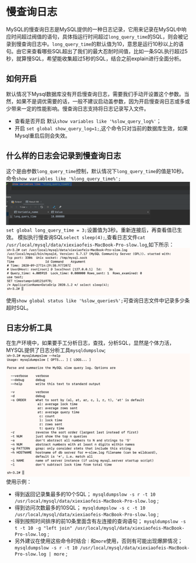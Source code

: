 # 慢查询日志

MySQL的慢查询日志是MySQL提供的一种日志记录，它用来记录在MySQL中响应时间超过阀值的语句，具体指运行时间超过`long_query_time`的SQL，则会被记录到慢查询日志中。`long_query_time`的默认值为10，意思是运行10秒以上的语句。由它来查看哪些SQL超出了我们的最大忍耐时间值，比如一条SQL执行超过5秒，就算慢SQL，希望能收集超过5秒的SQL，结合之前explain进行全面分析。

## 如何开启

默认情况下Mysql数据库没有开启慢查询日志，需要我们手动开设置这个参数。当然，如果不是调优需要的话，一般不建议启动盖参数，因为开启慢查询日志或多或少带来一定的性能影响。慢查询日志支持将日志记录写入文件。

- 查看是否开启
  默认`show variables like '%slow_query_log%'`；
- 开启
  `set global show_query_log=1;`,这个命令只对当前的数据库生效，如果Mysql重启后则会失效。

## 什么样的日志会记录到慢查询日志

这个是由参数`long_query_time`控制，默认情况下`long_query_time`的值是10秒。
命令`show variables like '%long_query_time%';`
![index_9.png](0_images_2/index_9.png)
`set global long_query_time = 3;`设置值为3秒。重新连接后，再查看值已生效。
模拟执行慢查询SQL`select sleep(4);`,查看日志文件`cat /usr/local/mysql/data/xiexiaofeis-MacBook-Pro-slow.log`,如下所示：
![index_9.png](0_images_2/index_10.png)
使用`show global status like '%slow_queries%';`可查询日志文件中记录多少条超时SQL。

## 日志分析工具

在生产环境中，如果要手工分析日志，查找，分析SQL，显然是个体力活，MYSQL提供了日志分析工具`mysqldumpslow`;
![index_9.png](0_images_2/index_11.png)
使用示例：

- 得到返回记录集最多的10个SQL；
  `mysqldumpslow -s r -t 10 /usr/local/mysql/data/xiexiaofeis-MacBook-Pro-slow.log` ;
- 得到访问次数最多的10SQL；
  `mysqldumpslow -s c -t 10 /usr/local/mysql/data/xiexiaofeis-MacBook-Pro-slow.log` ;
- 得到按照时间排序的前10条里面含有左连接的查询语句；
  `mysqldumpslow -s t -t 10 -g "left join" /usr/local/mysql/data/xiexiaofeis-MacBook-Pro-slow.log` ;
- 另外建议在使用这些命令时结合`｜`和`more`使用，否则有可能出现爆屏情况；
  `mysqldumpslow -s r -t 10 /usr/local/mysql/data/xiexiaofeis-MacBook-Pro-slow.log | more` ;
